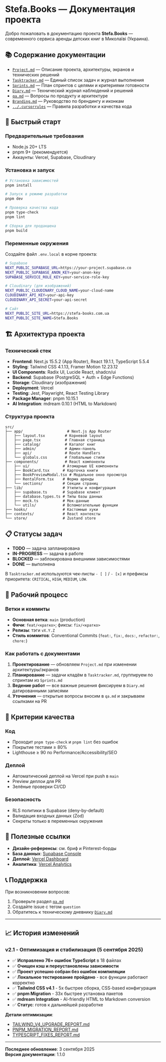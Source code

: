 # Stefa.Books — Документация проекта

Добро пожаловать в документацию проекта **Stefa.Books** — современного сервиса аренды детских книг в Миколаїві (Украина).

## 📚 Содержание документации

- [`Project.md`](./Project.md) — Описание проекта, архитектуры, экранов и технических решений
- [`Tasktracker.md`](./Tasktracker.md) — Единый список задач и журнал выполнения
- [`Sprints.md`](./Sprints.md) — План спринтов с целями и критериями готовности
- [`Diary.md`](./Diary.md) — Технический журнал наблюдений и решений
- [`qa.md`](./qa.md) — Вопросы по продукту и архитектуре
- [`Branding.md`](./Branding.md) — Руководство по брендингу и иконкам
- [`../.cursorrules`](../.cursorrules) — Правила разработки и качества кода

## 🚀 Быстрый старт

### Предварительные требования
- Node.js 20+ LTS
- pnpm 9+ (рекомендуется)
- Аккаунты: Vercel, Supabase, Cloudinary

### Установка и запуск
```bash
# Установка зависимостей
pnpm install

# Запуск в режиме разработки
pnpm dev

# Проверка качества кода
pnpm type-check
pnpm lint

# Сборка для продакшена
pnpm build
```

### Переменные окружения
Создайте файл `.env.local` в корне проекта:
```bash
# Supabase
NEXT_PUBLIC_SUPABASE_URL=https://your-project.supabase.co
NEXT_PUBLIC_SUPABASE_ANON_KEY=your-anon-key
SUPABASE_SERVICE_ROLE_KEY=your-service-role-key

# Cloudinary (для изображений)
NEXT_PUBLIC_CLOUDINARY_CLOUD_NAME=your-cloud-name
CLOUDINARY_API_KEY=your-api-key
CLOUDINARY_API_SECRET=your-api-secret

# Сайт
NEXT_PUBLIC_SITE_URL=https://stefa-books.com.ua
NEXT_PUBLIC_SITE_NAME=Stefa.Books
```

## 🏗️ Архитектура проекта

### Технический стек
- **Frontend**: Next.js 15.5.2 (App Router), React 19.1.1, TypeScript 5.5.4
- **Styling**: Tailwind CSS 4.1.13, Framer Motion 12.23.12
- **UI Components**: Radix UI, Lucide React, shadcn/ui
- **Backend**: Supabase (PostgreSQL + Auth + Edge Functions)
- **Storage**: Cloudinary (изображения)
- **Deployment**: Vercel
- **Testing**: Jest, Playwright, React Testing Library
- **Package Manager**: pnpm 10.15.1
- **AI Integration**: mdream 0.10.1 (HTML to Markdown)

### Структура проекта
```
src/
├── app/                    # Next.js App Router
│   ├── layout.tsx         # Корневой layout
│   ├── page.tsx           # Главная страница
│   ├── catalog/           # Каталог книг
│   ├── admin/             # Админ-панель
│   ├── api/               # Route Handlers
│   └── globals.css        # Глобальные стили
├── components/            # React компоненты
│   ├── ui/               # Атомарные UI компоненты
│   ├── BookCard.tsx      # Карточка книги
│   ├── BookPreviewModal.tsx # Модальное окно просмотра
│   ├── RentalForm.tsx    # Форма аренды
│   └── sections/         # Секции страниц
├── lib/                  # Утилиты и конфигурация
│   ├── supabase.ts       # Supabase клиент
│   ├── database.types.ts # Типы базы данных
│   ├── mock.ts           # Мок-данные
│   └── utils/            # Вспомогательные функции
├── hooks/                # Кастомные хуки
├── contexts/             # React контексты
└── store/                # Zustand store
```

## 📋 Статусы задач

- **TODO** — задача запланирована
- **IN-PROGRESS** — задача в работе
- **BLOCKED** — заблокирована внешними зависимостями
- **DONE** — выполнена

В `Tasktracker.md` используются чек-листы `- [ ]` / `- [x]` и префиксы приоритета: `CRITICAL`, `HIGH`, `MEDIUM`, `LOW`.

## 🔄 Рабочий процесс

### Ветки и коммиты
- **Основная ветка**: `main` (production)
- **Фичи**: `feat/<кратко>`; фиксы: `fix/<кратко>`
- **Релизы**: тэги `vX.Y.Z`
- **Стиль коммитов**: Conventional Commits (`feat:`, `fix:`, `docs:`, `refactor:`, `chore:`)

### Как работать с документами
1. **Проектирование** — обновляем `Project.md` при изменении архитектуры/экранов
2. **Планирование** — задачи кладём в `Tasktracker.md`, группируем по спринтам из `Sprints.md`
3. **Ведение работ** — все важные решения фиксируем в `Diary.md` датированными записями
4. **Уточнения** — открытые вопросы вносим в `qa.md` и закрываем ссылками на PR

## 🎯 Критерии качества

### Код
- Проходит `pnpm type-check` и `pnpm lint` без ошибок
- Покрытие тестами ≥ 80%
- Lighthouse ≥ 90 по Performance/Accessibility/SEO

### Деплой
- Автоматический деплой на Vercel при push в `main`
- Preview деплои для PR
- Зелёные проверки CI/CD

### Безопасность
- RLS политики в Supabase (deny-by-default)
- Валидация входных данных (Zod)
- Секреты только в переменных окружения

## 🔗 Полезные ссылки

- **Дизайн-референсы**: см. бриф и Pinterest-борды
- **База данных**: [Supabase Console](https://supabase.com/dashboard)
- **Деплой**: [Vercel Dashboard](https://vercel.com/dashboard)
- **Аналитика**: [Vercel Analytics](https://vercel.com/analytics)

## 📞 Поддержка

При возникновении вопросов:
1. Проверьте раздел [`qa.md`](./qa.md)
2. Создайте issue с тегом `question`
3. Обратитесь к техническому дневнику [`Diary.md`](./Diary.md)

---

## 📈 История изменений

### v2.1 - Оптимизация и стабилизация (5 сентября 2025)
- ✅ **Исправлено 76+ ошибок TypeScript** в 18 файлах
- ✅ **Очищен кэш и переустановлены зависимости**
- ✅ **Проект успешно собран без ошибок компиляции**
- ✅ **Локальное тестирование пройдено** - все функции работают корректно
- ✅ **Tailwind CSS v4.1** - 5x быстрее сборка, CSS-based конфигурация
- ✅ **pnpm Migration** - 33x быстрее установка пакетов
- ✅ **mdream Integration** - AI-friendly HTML to Markdown conversion
- ✅ **Статус**: готов к дальнейшей разработке

**Детали оптимизации**: 
- [TAILWIND_V4_UPGRADE_REPORT.md](../TAILWIND_V4_UPGRADE_REPORT.md)
- [PNPM_MIGRATION_REPORT.md](../PNPM_MIGRATION_REPORT.md)
- [TYPESCRIPT_FIXES_REPORT.md](../TYPESCRIPT_FIXES_REPORT.md)

---

**Последнее обновление**: 3 сентября 2025  
**Версия документации**: 1.1.0
